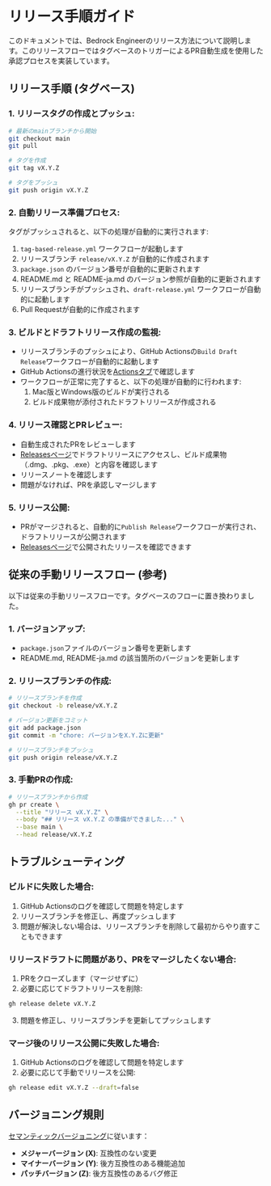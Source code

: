 # リリース手順ガイド

このドキュメントでは、Bedrock Engineerのリリース方法について説明します。このリリースフローではタグベースのトリガーによるPR自動生成を使用した承認プロセスを実装しています。

## リリース手順 (タグベース)

### 1. **リリースタグの作成とプッシュ**:

```bash
# 最新のmainブランチから開始
git checkout main
git pull

# タグを作成
git tag vX.Y.Z

# タグをプッシュ
git push origin vX.Y.Z
```

### 2. **自動リリース準備プロセス**:

タグがプッシュされると、以下の処理が自動的に実行されます:

1. `tag-based-release.yml` ワークフローが起動します
2. リリースブランチ `release/vX.Y.Z` が自動的に作成されます
3. `package.json` のバージョン番号が自動的に更新されます
4. README.md と README-ja.md のバージョン参照が自動的に更新されます
5. リリースブランチがプッシュされ、`draft-release.yml` ワークフローが自動的に起動します
6. Pull Requestが自動的に作成されます

### 3. **ビルドとドラフトリリース作成の監視**:

- リリースブランチのプッシュにより、GitHub Actionsの`Build Draft Release`ワークフローが自動的に起動します
- GitHub Actionsの進行状況を[Actionsタブ](https://github.com/aws-samples/bedrock-engineer/actions)で確認します
- ワークフローが正常に完了すると、以下の処理が自動的に行われます:
  1. Mac版とWindows版のビルドが実行される
  2. ビルド成果物が添付されたドラフトリリースが作成される

### 4. **リリース確認とPRレビュー**:

- 自動生成されたPRをレビューします
- [Releasesページ](https://github.com/aws-samples/bedrock-engineer/releases)でドラフトリリースにアクセスし、ビルド成果物（.dmg、.pkg、.exe）と内容を確認します
- リリースノートを確認します
- 問題がなければ、PRを承認しマージします

### 5. **リリース公開**:

- PRがマージされると、自動的に`Publish Release`ワークフローが実行され、ドラフトリリースが公開されます
- [Releasesページ](https://github.com/aws-samples/bedrock-engineer/releases)で公開されたリリースを確認できます

## 従来の手動リリースフロー (参考)

以下は従来の手動リリースフローです。タグベースのフローに置き換わりました。

### 1. **バージョンアップ**:

- `package.json`ファイルのバージョン番号を更新します
- README.md, README-ja.md の該当箇所のバージョンを更新します

### 2. **リリースブランチの作成**:

```bash
# リリースブランチを作成
git checkout -b release/vX.Y.Z

# バージョン更新をコミット
git add package.json
git commit -m "chore: バージョンをX.Y.Zに更新"

# リリースブランチをプッシュ
git push origin release/vX.Y.Z
```

### 3. **手動PRの作成**:

```bash
# リリースブランチから作成
gh pr create \
  --title "リリース vX.Y.Z" \
  --body "## リリース vX.Y.Z の準備ができました..." \
  --base main \
  --head release/vX.Y.Z
```

## トラブルシューティング

### ビルドに失敗した場合:

1. GitHub Actionsのログを確認して問題を特定します
2. リリースブランチを修正し、再度プッシュします
3. 問題が解決しない場合は、リリースブランチを削除して最初からやり直すこともできます

### リリースドラフトに問題があり、PRをマージしたくない場合:

1. PRをクローズします（マージせずに）
2. 必要に応じてドラフトリリースを削除:

```bash
gh release delete vX.Y.Z
```

3. 問題を修正し、リリースブランチを更新してプッシュします

### マージ後のリリース公開に失敗した場合:

1. GitHub Actionsのログを確認して問題を特定します
2. 必要に応じて手動でリリースを公開:

```bash
gh release edit vX.Y.Z --draft=false
```

## バージョニング規則

[セマンティックバージョニング](https://semver.org/lang/ja/)に従います：

- **メジャーバージョン (X)**: 互換性のない変更
- **マイナーバージョン (Y)**: 後方互換性のある機能追加
- **パッチバージョン (Z)**: 後方互換性のあるバグ修正
